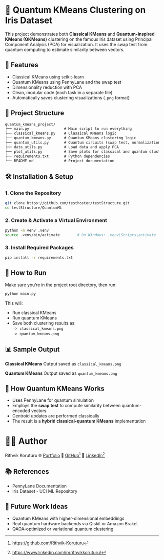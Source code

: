 # 🧠 Quantum KMeans Clustering on Iris Dataset

This project demonstrates both **Classical KMeans** and **Quantum-inspired KMeans (QKMeans)** clustering on the famous Iris dataset using Principal Component Analysis (PCA) for visualization. It uses the swap test from quantum computing to estimate similarity between vectors.

## 📌 Features

- Classical KMeans using scikit-learn
- Quantum KMeans using PennyLane and the swap test
- Dimensionality reduction with PCA
- Clean, modular code (each task in a separate file)
- Automatically saves clustering visualizations (`.png` format)


## 📁 Project Structure

```markdown
quantum_kmeans_project/
├── main.py                # Main script to run everything
├── classical_kmeans.py    # Classical KMeans logic
├── quantum_kmeans.py      # Quantum KMeans clustering logic
├── quantum_utils.py       # Quantum circuits (swap test, normalization)
├── data_utils.py          # Load data and apply PCA
├── plot_utils.py          # Save plots for classical and quantum clusters
├── requirements.txt       # Python dependencies
└── README.md              # Project documentation
```


## 🛠️ Installation \& Setup

### 1. Clone the Repository

```bash
git clone https://github.com/testhoster/testStructure.git
cd testStructure/QuantumML

```


### 2. Create \& Activate a Virtual Environment

```bash
python -m venv .venv
source .venv/bin/activate        # On Windows: .venv\Scripts\activate
```


### 3. Install Required Packages

```bash
pip install -r requirements.txt
```


## 🚀 How to Run

Make sure you're in the project root directory, then run:

```bash
python main.py
```

This will:

- Run classical KMeans
- Run quantum KMeans
- Save both clustering results as:
    - `classical_kmeans.png`
    - `quantum_kmeans.png`


## 📊 Sample Output

**Classical KMeans**
Output saved as `classical_kmeans.png`

**Quantum KMeans**
Output saved as `quantum_kmeans.png`

## 🧪 How Quantum KMeans Works

- Uses PennyLane for quantum simulation
- Employs the **swap test** to compute similarity between quantum-encoded vectors
- Centroid updates are performed classically
- The result is a **hybrid classical-quantum KMeans** implementation


# 👨‍💻 Author

Rithvik Koruturu
🌐 [Portfolio](https://rithvikkoruturu.netlify.app/)
🔗 [GitHub](https://github.com/Rithvik-Koruturu)[^1]
💼 [LinkedIn](https://www.linkedin.com/in/rithvikkoruturu/)[^2]



[^1]: https://github.com/Rithvik-Koruturu

[^2]: https://www.linkedin.com/in/rithvikkoruturu/

## 📚 References

- PennyLane Documentation
- Iris Dataset - UCI ML Repository


## 📌 Future Work Ideas

- Quantum KMeans with higher-dimensional embeddings
- Real quantum hardware backends via Qiskit or Amazon Braket
- QAOA-optimized or variational quantum clustering
